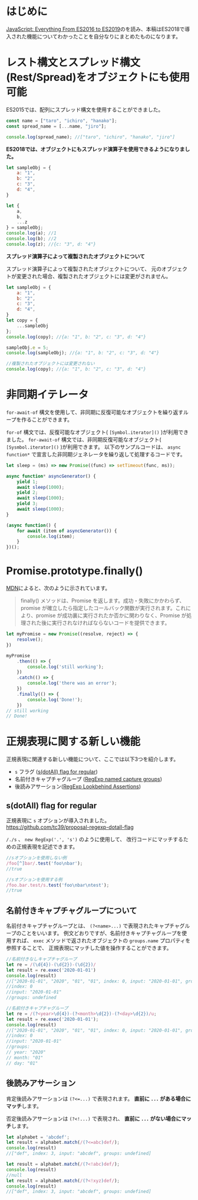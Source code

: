 # はじめに
[JavaScript: Everything From ES2016 to ES2019](https://inspiredwebdev.com/everything-from-es-2016-to-es-2019)のを読み、本稿はES2018で導入された機能についてわかったことを自分なりにまとめたものになります。

# レスト構文とスプレッド構文(Rest/Spread)をオブジェクトにも使用可能

ES2015では、配列にスプレッド構文を使用することができました。

``` JavaScript
const name = ["taro", "ichiro", "hanako"];
const spread_name = [...name, "jiro"];

console.log(spread_name); //["taro", "ichiro", "hanako", "jiro"]
```

**ES2018では、オブジェクトにもスプレッド演算子を使用できるようになりました。**

``` JavaScript
let sampleObj = {
    a: "1",
    b: "2",
    c: "3",
    d: "4",
}

let {
    a,
    b,
    ...z
} = sampleObj;
console.log(a); //1
console.log(b); //2
console.log(z); //{c: "3", d: "4"}
```

**スプレッド演算子によって複製されたオブジェクトについて**

スプレッド演算子によって複製されたオブジェクトについて、
元のオブジェクトが変更された場合、複製されたオブジェクトには変更がされません。

``` JavaScript
let sampleObj = {
    a: "1",
    b: "2",
    c: "3",
    d: "4",
}
let copy = {
    ...sampleObj
};
console.log(copy); //{a: "1", b: "2", c: "3", d: "4"}

sampleObj.e = 5;
console.log(sampleObj); //{a: "1", b: "2", c: "3", d: "4"}

//複製されたオブジェクトには変更されない
console.log(copy); //{a: "1", b: "2", c: "3", d: "4"}
```

# 非同期イテレータ

`for-await-of` 構文を使用して、非同期に反復可能なオブジェクトを繰り返すループを作ることができます。

`for-of` 構文では、反復可能なオブジェクト( `[Symbol.iterator]()` )が利用できました。
`for-await-of` 構文では、非同期反復可能なオブジェクト( `[Sysmbol.iterator]()` )が利用できます。
以下のサンプルコードは、 `async function*` で宣言した非同期ジェネレータを繰り返して処理するコードです。

``` JavaScript
let sleep = (ms) => new Promise((func) => setTimeout(func, ms));

async function* asyncGenerator() {
    yield 1;
    await sleep(1000);
    yield 2;
    await sleep(1000);
    yield 3;
    await sleep(1000);
}

(async function() {
    for await (item of asyncGenerator()) {
        console.log(item);
    }
})();
```

# Promise.prototype.finally()

[MDN](https://developer.mozilla.org/ja/docs/Web/JavaScript/Reference/Global_Objects/Promise/finally)によると、次のように示されています。

> finally() メソッドは、Promise を返します。成功・失敗にかかわらず、promise が確立したら指定したコールバック関数が実行されます。これにより、promise が成功裏に実行されたか否かに関わりなく、Promise が処理された後に実行されなければならないコードを提供できます。

``` JavaScript
let myPromise = new Promise((resolve, reject) => {
    resolve();
})

myPromise
    .then(() => {
        console.log('still working');
    })
    .catch(() => {
        console.log('there was an error');
    })
    .finally(() => {
        console.log('Done!');
    })
// still working
// Done!
```

# 正規表現に関する新しい機能

正規表現に関連する新しい機能について、ここでは以下3つを紹介します。

* `s` フラグ ([s(dotAll) flag for regular](https://github.com/tc39/proposal-regexp-dotall-flag))
* 名前付きキャプチャグループ ([RegExp named capture groups](https://github.com/tc39/proposal-regexp-named-groups))
* 後読みアサーション([RegExp Lookbehind Assertions](https://github.com/tc39/proposal-regexp-lookbehind))

## s(dotAll) flag for regular

正規表現に `s` オプションが導入されました。
https://github.com/tc39/proposal-regexp-dotall-flag

`/./s` 、 `new RegExp('.', 's')` のように使用して、
改行コードにマッチするための正規表現を記述できます。

``` JavaScript
//sオプションを使用しない例
/foo[^]bar/.test('foo\nbar');
//true

//sオプションを使用する例
/foo.bar.test/s.test('foo\nbar\ntest');
//true
```

## 名前付きキャプチャグループについて

名前付きキャプチャグループとは、 `(?<name>...)` で表現されたキャプチャグループのことをいいます。
例文どおりですが、名前付きキャプチャグループを使用すれば、
`exec` メソッドで返されたオブジェクトの `groups.name` プロパティを参照することで、
正規表現にマッチした値を操作することができます。

``` JavaScript
//名前付きなしキャプチャグループ
let re = /(\d{4})-(\d{2})-(\d{2})/
let result = re.exec('2020-01-01')
console.log(result)
//["2020-01-01", "2020", "01", "01", index: 0, input: "2020-01-01", groups: undefined]
//index: 0
//input: "2020-01-01"
//groups: undefined

//名前付きキャプチャグループ 
let re = /(?<year>\d{4})-(?<month>\d{2})-(?<day>\d{2})/u;
let result = re.exec('2020-01-01');
console.log(result)
//["2020-01-01", "2020", "01", "01", index: 0, input: "2020-01-01", groups: {…}]
//index: 0
//input: "2020-01-01"
//groups:
// year: "2020"
// month: "01"
// day: "01"
```

## 後読みアサーション

肯定後読みアサーションは `(?<=...)` で表現されます。
**直前に `...` がある場合にマッチ**します。

否定後読みアサーションは `(?<!...)` で表現され、
**直前に `...` がない場合にマッチ**します。

``` JavaScript
let alphabet = 'abcdef';
let result = alphabet.match(/(?<=abc)def/);
console.log(result)
//["def", index: 3, input: "abcdef", groups: undefined]

let result = alphabet.match(/(?<!abc)def/);
console.log(result)
//null
let result = alphabet.match(/(?<!xyz)def/);
console.log(result)
//["def", index: 3, input: "abcdef", groups: undefined]
```

